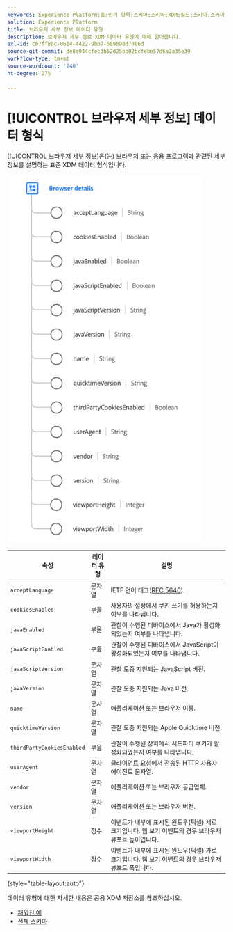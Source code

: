 ```yaml
---
keywords: Experience Platform;홈;인기 항목;스키마;스키마;XDM;필드;스키마;스키마;브라우저;브라우저 세부 정보;데이터 유형;데이터 유형;데이터 유형;
solution: Experience Platform
title: 브라우저 세부 정보 데이터 유형
description: 브라우저 세부 정보 XDM 데이터 유형에 대해 알아봅니다.
exl-id: c67ff8bc-0614-4422-9bb7-689b98d7086d
source-git-commit: de8e944cfec3b52d25bb02bcfebe57d6a2a35e39
workflow-type: tm+mt
source-wordcount: '240'
ht-degree: 27%

---
```


# [!UICONTROL 브라우저 세부 정보] 데이터 형식

[!UICONTROL 브라우저 세부 정보]은(는) 브라우저 또는 응용 프로그램과 관련된 세부 정보를 설명하는 표준 XDM 데이터 형식입니다.

<img src="../images/data-types/browser-details.png" width="450" /><br />

| 속성 | 데이터 유형 | 설명 |
| --- | --- | --- |
| `acceptLanguage` | 문자열 | IETF 언어 태그([RFC 5646](https://tools.ietf.org/html/rfc5646)). |
| `cookiesEnabled` | 부울 | 사용자의 설정에서 쿠키 쓰기를 허용하는지 여부를 나타냅니다. |
| `javaEnabled` | 부울 | 관찰이 수행된 디바이스에서 Java가 활성화되었는지 여부를 나타냅니다. |
| `javaScriptEnabled` | 부울 | 관찰이 수행된 디바이스에서 JavaScript이 활성화되었는지 여부를 나타냅니다. |
| `javaScriptVersion` | 문자열 | 관찰 도중 지원되는 JavaScript 버전. |
| `javaVersion` | 문자열 | 관찰 도중 지원되는 Java 버전. |
| `name` | 문자열 | 애플리케이션 또는 브라우저 이름. |
| `quicktimeVersion` | 문자열 | 관찰 도중 지원되는 Apple Quicktime 버전. |
| `thirdPartyCookiesEnabled` | 부울 | 관찰이 수행된 장치에서 서드파티 쿠키가 활성화되었는지 여부를 나타냅니다. |
| `userAgent` | 문자열 | 클라이언트 요청에서 전송된 HTTP 사용자 에이전트 문자열. |
| `vendor` | 문자열 | 애플리케이션 또는 브라우저 공급업체. |
| `version` | 문자열 | 애플리케이션 또는 브라우저 버전. |
| `viewportHeight` | 정수 | 이벤트가 내부에 표시된 윈도우(픽셀) 세로 크기입니다. 웹 보기 이벤트의 경우 브라우저 뷰포트 높이입니다. |
| `viewportWidth` | 정수 | 이벤트가 내부에 표시된 윈도우(픽셀) 가로 크기입니다. 웹 보기 이벤트의 경우 브라우저 뷰포트 폭입니다. |

{style="table-layout:auto"}

데이터 유형에 대한 자세한 내용은 공용 XDM 저장소를 참조하십시오.

* [채워진 예](https://github.com/adobe/xdm/blob/master/components/datatypes/browserdetails.example.1.json)
* [전체 스키마](https://github.com/adobe/xdm/blob/master/components/datatypes/browserdetails.schema.json)
